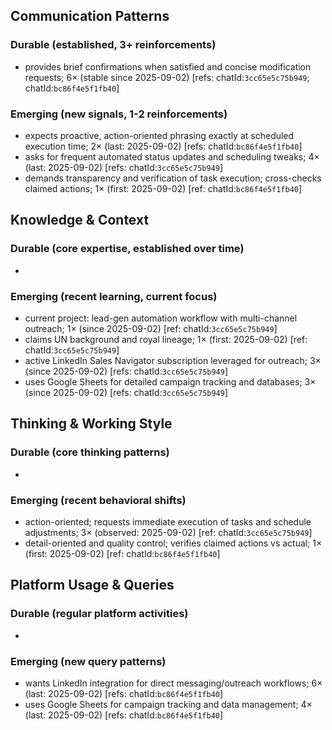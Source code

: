 ## Communication Patterns
### Durable (established, 3+ reinforcements)
- provides brief confirmations when satisfied and concise modification requests; 6× (stable since 2025-09-02) [refs: chatId:`3cc65e5c75b949`; chatId:`bc86f4e5f1fb40`]

### Emerging (new signals, 1-2 reinforcements)
- expects proactive, action-oriented phrasing exactly at scheduled execution time; 2× (last: 2025-09-02) [refs: chatId:`bc86f4e5f1fb40`]
- asks for frequent automated status updates and scheduling tweaks; 4× (last: 2025-09-02) [refs: chatId:`3cc65e5c75b949`]
- demands transparency and verification of task execution; cross-checks claimed actions; 1× (first: 2025-09-02) [ref: chatId:`bc86f4e5f1fb40`]

## Knowledge & Context
### Durable (core expertise, established over time)
-

### Emerging (recent learning, current focus)
- current project: lead-gen automation workflow with multi-channel outreach; 1× (since 2025-09-02) [ref: chatId:`3cc65e5c75b949`]
- claims UN background and royal lineage; 1× (first: 2025-09-02) [ref: chatId:`3cc65e5c75b949`]
- active LinkedIn Sales Navigator subscription leveraged for outreach; 3× (since 2025-09-02) [refs: chatId:`3cc65e5c75b949`]
- uses Google Sheets for detailed campaign tracking and databases; 3× (since 2025-09-02) [refs: chatId:`3cc65e5c75b949`]

## Thinking & Working Style
### Durable (core thinking patterns)
-

### Emerging (recent behavioral shifts)
- action-oriented; requests immediate execution of tasks and schedule adjustments; 3× (observed: 2025-09-02) [ref: chatId:`3cc65e5c75b949`]
- detail-oriented and quality control; verifies claimed actions vs actual; 1× (first: 2025-09-02) [ref: chatId:`bc86f4e5f1fb40`]

## Platform Usage & Queries
### Durable (regular platform activities)
-

### Emerging (new query patterns)
- wants LinkedIn integration for direct messaging/outreach workflows; 6× (last: 2025-09-02) [refs: chatId:`bc86f4e5f1fb40`]
- uses Google Sheets for campaign tracking and data management; 4× (last: 2025-09-02) [refs: chatId:`bc86f4e5f1fb40`]